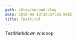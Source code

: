 ```yaml
---
path: /blog/second-blog
date: 2019-03-13T20:57:20.940Z
title: Testtitel
---
```

TestMarkdown whooop
